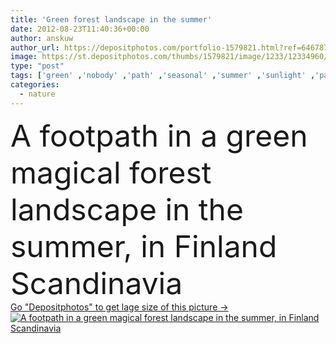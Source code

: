 ```yaml
---
title: 'Green forest landscape in the summer'
date: 2012-08-23T11:40:36+00:00
author: anskuw
author_url: https://depositphotos.com/portfolio-1579821.html?ref=64678756
image: https://st.depositphotos.com/thumbs/1579821/image/1233/12334960/api_thumb_450.jpg?forcejpeg=true
type: "post"
tags: ['green' ,'nobody' ,'path' ,'seasonal' ,'summer' ,'sunlight' ,'park' ,'nature' ,'spring' ,'outdoor' ,'environment' ,'light' ,'natural' ,'tree' ,'landscape' ,'trees' ,'fantasy' ,'pine' ,'forest' ,'scenery' ,'shadow' ,'wood' ,'magic' ,'rock' ,'scenic' ,'scandinavia' ,'europe' ,'in' ,'moss' ,'woods' ,'trail' ,'peaceful' ,'walk' ,'outside' ,'spruce' ,'dreamy' ,'nordic' ,'serenity' ,'mysterious' ,'ecosystem' ,'footpath' ,'mech' ,'magical' ,'finland' ,'the' ,'a' ,'las' ,'les' ,'bosque' ,'Wald' ]
categories: 
  - nature
---
```

<div aling="center">
            <font size="60"> A footpath in a green magical forest landscape in the summer, in Finland Scandinavia</font>   
</div>
<div>
    <a href='https://st.depositphotos.com/thumbs/1579821/image/1233/12334960/api_thumb_450.jpg?forcejpeg=true?ref=64678756' target=_blank > Go "Depositphotos" to get lage size of this picture ->
        <img href='https://st.depositphotos.com/thumbs/1579821/image/1233/12334960/api_thumb_450.jpg?forcejpeg=true?ref=64678756' src='https://st.depositphotos.com/1579821/1233/i/950/depositphotos_12334960-stock-photo-green-forest-landscape-in-the.jpg?forcejpeg=true' alt='A footpath in a green magical forest landscape in the summer, in Finland Scandinavia' >
    </a>
</div>
